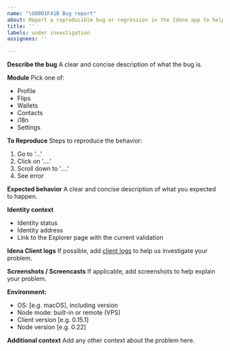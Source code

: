 ```yaml
---
name: "\U0001F41B Bug report"
about: Report a reproducible bug or regression in the Idena app to help us improve
title: ''
labels: under investigation
assignees: ''

---
```


**Describe the bug**
A clear and concise description of what the bug is.

**Module**
Pick one of:
- Profile
- Flips
- Wallets
- Contacts
- i18n
- Settings

**To Reproduce**
Steps to reproduce the behavior:
1. Go to '...'
2. Click on '....'
3. Scroll down to '....'
4. See error

**Expected behavior**
A clear and concise description of what you expected to happen.

**Identity context**
- Identity status
- Identity address 
- Link to the Explorer page with the current validation

**Idena Client logs**
If possible, add [client logs](https://idena.io/?view=guide#guide-issues-4) to help us investigate your problem.

**Screenshots / Screencasts**
If applicable, add screenshots to help explain your problem.

**Environment:**
 - OS: [e.g. macOS], including version
 - Node mode: built-in or remote (VPS)
 - Client version [e.g. 0.15.1]
 - Node version [e.g. 0.22]

**Additional context**
Add any other context about the problem here.
